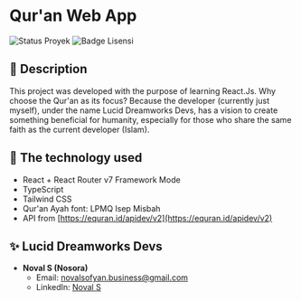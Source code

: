 # Qur'an Web App

![Status Proyek](https://img.shields.io/badge/Status-Beta-green?style=flat-square)
![Badge Lisensi](https://img.shields.io/badge/License-MIT-blue?style=flat-square)

## 📖 Description

This project was developed with the purpose of learning React.Js. Why choose the Qur'an as its focus? Because the developer (currently just myself), under the name Lucid Dreamworks Devs, has a vision to create something beneficial for humanity, especially for those who share the same faith as the current developer (Islam).

## 🚀 The technology used

- React + React Router v7 Framework Mode
- TypeScript
- Tailwind CSS
- Qur'an Ayah font: LPMQ Isep Misbah
- API from [https://equran.id/apidev/v2](https://equran.id/apidev/v2)

## ✨ Lucid Dreamworks Devs

- **Noval S (Nosora)**
  - Email: [novalsofyan.business@gmail.com](mailto:novalsofyan.business@gmail.com)
  - LinkedIn: [Noval S](https://www.linkedin.com/in/novalsofyan/)
